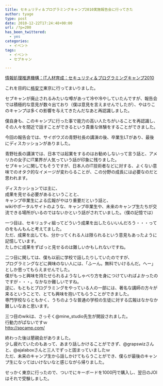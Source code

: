 ```yaml
---
title: セキュリティ＆プログラミングキャンプ2010実施報告会に行ってきた
author: tyage
type: post
date: 2010-12-22T17:24:48+00:00
url: /?p=200
has_been_twittered:
  - yes
categories:
  - イベント
tags:
  - イベント
  - セプキャン

---
```

<p><a href="http://www.ipa.go.jp/jinzai/camp/2010debrief/index.html">情報処理推進機構：IT人材育成：セキュリティ＆プログラミングキャンプ2010</a></p>
<p>これを目的に<a href='http://tyage.sakura.ne.jp/blog/?p=195'>格安で</a>東京に行ってまいりました。</p>
<p>セプキャンが廃止されるみたいな噂があって冷や冷やしていたんですが、報告会では積極的な意見が数々出ており（僕は意見を言えませんでしたが）、やはりこのキャンプは多くの影響を与えてきたんだなあと再認識しました。</p>
<p>僕自身も、このキャンプに行った事で能力の高い人たちがいることを再認識し、その人々を間近で話すことができるという貴重な体験をすることができました。</p>
<p>今回の報告会では、サイボウズの青野社長の講演の後、卒業生LTがあり、最後にディスカッションがありました。</p>
<p>青野社長の講演では、日本では起業をするのはお勧めしないって言う話と、アメリカの女子にIT業界が人気っていう話が印象に残りました。<br />
セプキャンに関してもそうですが、日本人のIT技術者などに対する、よくない意味でのオタク的なイメージが変わらることが、この分野の成長には必要なのだと思われます。</p>
<p>ディスカッションでは主に、<br />
成果を見せる必要があるということと、<br />
キャンプ卒業生による広報がやはり重要だという話と、<br />
wikiやポータルサイトのような、キャンプ卒業生や、未来のキャンプ生たちが交流できる場所がいるのではないかという話がされていました。（僕の記憶では）</p>
<p>一つ目は、セキリュティ組ってどういう成果を出したらいいんだろう・・・ってのをもんもんと考えてました。<br />
ただ、成果を出しても、分かってくれる人は限られるという意見もあったように記憶しています。<br />
たしかに成果をずばっと見せるのは難しいかもしれないですね。</p>
<p>二つ目に関しては、僕も以前に学校で話したりしていたのですが、<br />
プログラミングなどに興味のない人には、「ふーん。無料でいけるんだ。へー」としか思ってもらえませんでした。<br />
僕がもっと興味を持たせられるようなしゃべり方を身につけていればよかったのですが・・・。なかなか難しいですね。<br />
逆に、もともとプログラミングをやっている人の一部には、著名な講師の方々が来るということで、とても興味を抱いてもらうことができました。<br />
専門学校ならともかく、うちのような普通の学校の生徒に対する広報はなかなか難しいなあと思います。</p>
<p>三つ目のwikiは、さっそく@mine_studio先生が開設されました。<br />
行動力がぱないですｗ<br />
<a href='http://spcamp.com/'>http://spcamp.com/</a></p>
<p>終わった後は懇親会がありました。<br />
少し疲れていたのもあって、あまり話しかけることができず、@grapswizさんと、@ajalaboxさんと三人でずっと固まっていましたｗ<br />
ただ、未来のキャンプ生から話しかけてもらうことができ、僕らが最後のキャンプ生になってはいけないなと感じながら帰りました。</p>
<p>せっかく東京に行ったので、ついでにキーボードを1000円で購入し、翌日のJOIはそれで受験しました。</p>
